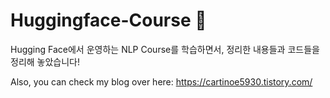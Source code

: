 # Huggingface-Course 🤗

Hugging Face에서 운영하는 NLP Course를 학습하면서, 정리한 내용들과 코드들을 정리해 놓았습니다!

Also, you can check my blog over here: https://cartinoe5930.tistory.com/
